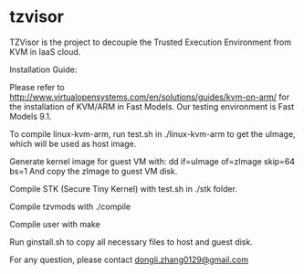 # tzvisor

TZVisor is the project to decouple the Trusted Execution Environment from KVM in IaaS cloud.

Installation Guide:

Please refer to http://www.virtualopensystems.com/en/solutions/guides/kvm-on-arm/ for the installation of KVM/ARM in Fast Models. Our testing environment is Fast Models 9.1.

To compile linux-kvm-arm, run test.sh in ./linux-kvm-arm to get the uImage, which will be used as host image.

Generate kernel image for guest VM with:
    dd if=uImage of=zImage skip=64 bs=1
And copy the zImage to guest VM disk.


Compile STK (Secure Tiny Kernel) with test.sh in ./stk folder.

Compile tzvmods with ./compile

Compile user with make

Run ginstall.sh to copy all necessary files to host and guest disk.

For any question, please contact dongli.zhang0129@gmail.com

